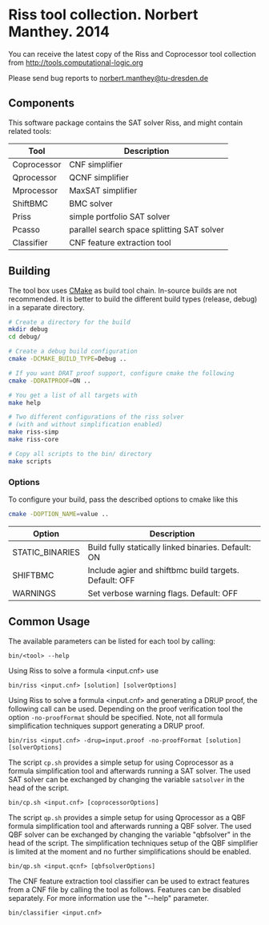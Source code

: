 # Riss tool collection. Norbert Manthey. 2014

You can receive the latest copy of the Riss and Coprocessor tool collection from
http://tools.computational-logic.org

Please send bug reports to norbert.manthey@tu-dresden.de


## Components

This software package contains the SAT solver Riss, and might contain related 
tools:

| Tool        | Description                                 |
| ----------- | ------------------------------------------- |
| Coprocessor |  CNF simplifier                             |
| Qprocessor  |  QCNF simplifier                            |
| Mprocessor  |  MaxSAT simplifier                          |
| ShiftBMC    |  BMC solver                                 |
| Priss       |  simple portfolio SAT solver                |
| Pcasso      |  parallel search space splitting SAT solver |
| Classifier  |  CNF feature extraction tool                |


## Building

The tool box uses [CMake](http://cmake.org/) as build tool chain. In-source
builds are not recommended. It is better to build the different build types
(release, debug) in a separate directory.

```bash
# Create a directory for the build
mkdir debug
cd debug/

# Create a debug build configuration
cmake -DCMAKE_BUILD_TYPE=Debug ..

# If you want DRAT proof support, configure cmake the following
cmake -DDRATPROOF=ON ..

# You get a list of all targets with
make help

# Two different configurations of the riss solver
# (with and without simplification enabled)
make riss-simp
make riss-core

# Copy all scripts to the bin/ directory
make scripts
```

### Options

To configure your build, pass the described options to cmake like this

```bash
cmake -DOPTION_NAME=value ..
```

| Option          | Description                                            |
| --------------- | ------------------------------------------------------ |
| STATIC_BINARIES |  Build fully statically linked binaries. Default: ON   |
| SHIFTBMC        | Include agier and shiftbmc build targets. Default: OFF |
| WARNINGS        | Set verbose warning flags. Default: OFF                |


## Common Usage

The available parameters can be listed for each tool by calling:

    bin/<tool> --help

Using Riss to solve a formula <input.cnf> use

    bin/riss <input.cnf> [solution] [solverOptions]

Using Riss to solve a formula <input.cnf> and generating a DRUP proof, the 
following call can be used. Depending on the proof verification tool the option
`-no-proofFormat` should be specified. Note, not all formula simplification
techniques support generating a DRUP proof.

    bin/riss <input.cnf> -drup=input.proof -no-proofFormat [solution] [solverOptions]

The script `cp.sh` provides a simple setup for using Coprocessor as a formula
simplification tool and afterwards running a SAT solver. The used SAT solver can
be exchanged by changing the variable `satsolver` in the head of the script.

    bin/cp.sh <input.cnf> [coprocessorOptions]

The script `qp.sh` provides a simple setup for using Qprocessor as a QBF formula
simplification tool and afterwards running a QBF solver. The used QBF solver can
be exchanged by changing the variable "qbfsolver" in the head of the script. The 
simplification techniques setup of the QBF simplifier is limited at the moment 
and no further simplifications should be enabled.

    bin/qp.sh <input.qcnf> [qbfsolverOptions]

The CNF feature extraction tool classifier can be used to extract features from
a CNF file by calling the tool as follows. Features can be disabled separately.
For more information use the "--help" parameter.

    bin/classifier <input.cnf>
